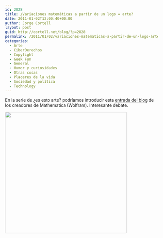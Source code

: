 ```yaml
---
id: 2828
title: ¿Variaciones matemáticas a partir de un logo = arte?
date: 2011-01-02T12:00:40+00:00
author: Jorge Cortell
layout: post
guid: http://cortell.net/blog/?p=2828
permalink: /2011/01/02/variaciones-matematicas-a-partir-de-un-logo-arte/
categories:
  - Arte
  - CiberDerechos
  - Copyfight
  - Geek Fun
  - General
  - Humor y curiosidades
  - Otras cosas
  - Placeres de la vida
  - Sociedad y polí­tica
  - Technology
---
```

En la serie de ¿es esto arte? podríamos introducir esta <a title="http://blog.wolfram.com/2009/02/26/exploring-logo-designs-with-mathematica/" href="http://blog.wolfram.com/2009/02/26/exploring-logo-designs-with-mathematica/" target="_blank">entrada del blog</a> de los creadores de Mathematica (Wolfram). Interesante debate.

<img class="aligncenter" title="variaciones logo Marcedes-Benz" src="http://blog.wolfram.com/data/uploads/2009/02/logos_img03.gif" alt="" width="400" height="400" />